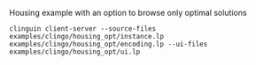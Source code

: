 
Housing example with an option to browse only optimal solutions 

```shell
clinguin client-server --source-files examples/clingo/housing_opt/instance.lp examples/clingo/housing_opt/encoding.lp --ui-files examples/clingo/housing_opt/ui.lp
```
